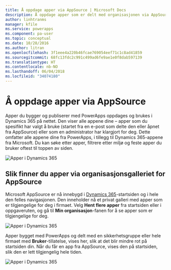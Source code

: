 ```yaml
---
title: Å oppdage apper via AppSource | Microsoft Docs
description: Å oppdage apper som er delt med organisasjonen via AppSource
author: linhtranms
manager: kfile
ms.service: powerapps
ms.component: pa-user
ms.topic: conceptual
ms.date: 10/28/2016
ms.author: litran
ms.openlocfilehash: 3f1eee4a220b46fcae769054eef71c1c8ad41859
ms.sourcegitcommit: 68fc13fdc2c991c499ad6fe9ae1e0f8dab597139
ms.translationtype: HT
ms.contentlocale: nb-NO
ms.lasthandoff: 06/04/2018
ms.locfileid: "34074180"
---
```

# <a name="discover-apps-via-appsource"></a>Å oppdage apper via AppSource
Apper du bygger og publiserer med PowerApps oppdages og brukes i Dynamics 365 på nettet. Den viser alle appene dine – apper som du spesifikt har valgt å bruke (startet fra en e-post som delte den eller åpnet fra AppSource) eller som en administrator har klargjort for deg. Dette omfatter alle appene dine fra PowerApps, i tillegg til Dynamics 365-appene fra Microsoft. Du kan søke etter apper, filtrere etter miljø og feste apper du bruker oftest til toppen av siden.

  ![Apper i Dynamics 365](./media/app-source/apps-dynamics365.png)

## <a name="find-apps-via-the-appsource-organization-gallery"></a>Slik finner du apper via organisasjonsgalleriet for AppSource
Microsoft AppSource er nå innebygd i [Dynamics 365](http://home.dynamics.com)-startsiden og i hele den felles navigasjonen. Den inneholder nå et privat galleri med apper som er tilgjengelige for deg i firmaet. Velg **Hent flere apper** fra startsiden eller i oppgaveruten, og gå til **Min organisasjon**-fanen for å se apper som er tilgjengelige for deg.

![Apper i Dynamics 365](./media/app-source/getmoreapps.png)

Apper bygget med PowerApps og delt med en sikkerhetsgruppe eller hele firmaet med **Bruker**-tillatelse, vises her, slik at det blir mindre rot på startsiden din. Når du får en app fra AppSource, vises den på startsiden, slik den er lett tilgjengelig hele tiden.

  ![Apper i Dynamics 365](./media/app-source/appsource.png)
